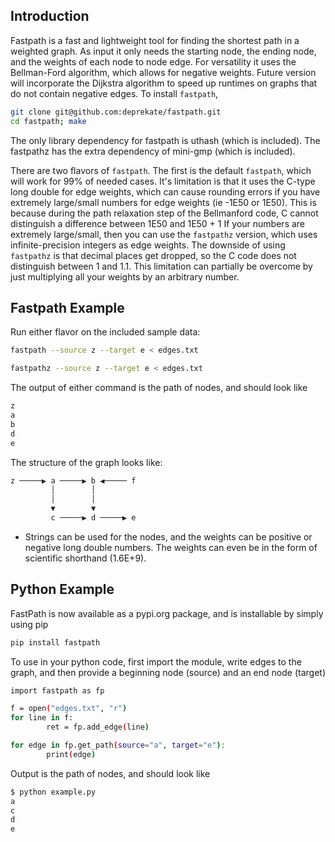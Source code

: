 Introduction
------------

Fastpath is a fast and lightweight tool for finding the shortest path in a weighted
graph.  As input it only needs the starting node, the ending node, and the weights
of each node to node edge.  For versatility it uses the Bellman-Ford algorithm, which
allows for negative weights.  Future version will incorporate the Dijkstra algorithm
to speed up runtimes on graphs that do not contain negative edges.
To install `fastpath`,
```sh
git clone git@github.com:deprekate/fastpath.git
cd fastpath; make
```
The only library dependency for fastpath is uthash (which is included).
The fastpathz has the extra dependency of mini-gmp (which is included).

There are two flavors of `fastpath`.  The first is the default `fastpath`, which will work
for 99% of needed cases.  It's limitation is that it uses the C-type long double for edge
weights, which can cause rounding errors if you have extremely large/small numbers for edge
weights (ie -1E50 or 1E50).
This is because during the path relaxation step of the Bellmanford code, C cannot distinguish
a difference between 1E50 and 1E50 + 1
If your numbers are extremely large/small, then you can use the `fastpathz` version, which
uses infinite-precision integers as edge weights. The downside of using `fastpathz` is that
decimal places get dropped, so the C code does not distinguish between 1 and 1.1.  This 
limitation can partially be overcome by just multiplying all your weights by an arbitrary
number.



Fastpath Example
--------------

Run either flavor on the included sample data:
```sh
fastpath --source z --target e < edges.txt 
```
```sh
fastpathz --source z --target e < edges.txt 
```
The output of either command is the path of nodes, and should look like
```sh
z
a
b
d
e
```

The structure of the graph looks like:

```sh
z ─────▶ a ─────▶ b ◀───── f
         │        │
         │        │
         ▼        ▼
         c ─────▶ d ─────▶ e
```

* Strings can be used for the nodes, and the weights can be positive or negative long double 
  numbers. The weights can even be in the form of scientific shorthand (1.6E+9).


Python Example
--------------

FastPath is now available as a pypi.org package, and is installable by simply using pip
```sh
pip install fastpath 
```

To use in your python code, first import the module, write edges to the graph, and then provide a beginning node (source) and an end node (target)
```sh
import fastpath as fp

f = open("edges.txt", "r")
for line in f:
        ret = fp.add_edge(line)

for edge in fp.get_path(source="a", target="e"):
        print(edge)
```

Output is the path of nodes, and should look like
```sh
$ python example.py 
a
c
d
e
```
